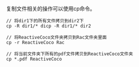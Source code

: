 

复制文件相关的操作可以使用cp命令。

```
// 将dir1下的所有文件拷贝到dir2下
cp -R dir1/* dicp -R dir1/* dir2

// 将ReactiveCoco文件夹拷贝到Rac文件夹里面
cp -r ReactiveCoco Rac

// 将当前文件夹下所有的pdf文件拷贝到ReactiveCoco文件夹
cp *.pdf ReactiveCoco
```



